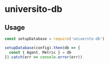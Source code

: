 # universito-db

## Usage

``` js
const setupDatabase = require('universto-db')

setupDatabase(config).then(db => {
  const { Agent, Metric } = db
}).catch(err => console.error(err))

```

